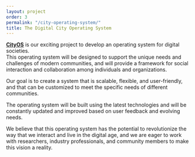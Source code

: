 ```yaml
---
layout: project
order: 3
permalink: "/city-operating-system/"
title: The Digital City Operating System
---
```


**[CityOS]** is our exciting project to develop an operating system for digital societies.   
This operating system will be designed to support the unique needs and challenges of modern communities, and will provide a framework for social interaction and collaboration among individuals and organizations. 

Our goal is to create a system that is scalable, flexible, and user-friendly, and that can be customized to meet the specific needs of different communities. 

The operating system will be built using the latest technologies and will be constantly updated and improved based on user feedback and evolving needs. 

We believe that this operating system has the potential to revolutionize the way that we interact and live in the digital age, and we are eager to work with researchers, industry professionals, and community members to make this vision a reality.


[CityOS]: https://cityos.io/